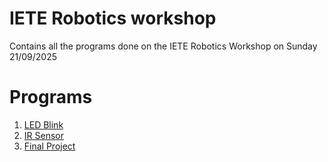 # IETE Robotics workshop

Contains all the programs done on the IETE Robotics Workshop on Sunday 21/09/2025

# Programs 

1. [LED Blink](LED_Blink/LED_Blink.ino)  
2. [IR Sensor](IR_Sensor/IR_Sensor.ino)  
3. [Final Project](IR_Sensor_Car/IR_Sensor_Car.ino)
